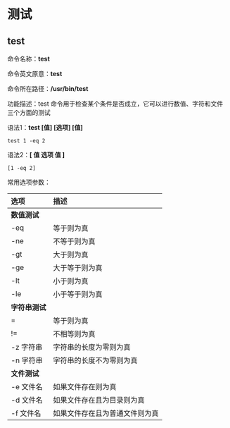 # 测试
## test

命令名称：**test**

命令英文原意：**test**

命令所在路径：**/usr/bin/test**

功能描述：test 命令用于检查某个条件是否成立，它可以进行数值、字符和文件三个方面的测试

语法1：**test [值] [选项] [值]**

```shell
test 1 -eq 2
```

语法2：**[ 值 选项 值 ]**

```shell
[1 -eq 2]
```

常用选项参数：

| 选项           | 描述                           |
| :------------- | :----------------------------- |
| **数值测试**   |                                |
| -eq            | 等于则为真                     |
| -ne            | 不等于则为真                   |
| -gt            | 大于则为真                     |
| -ge            | 大于等于则为真                 |
| -lt            | 小于则为真                     |
| -le            | 小于等于则为真                 |
| **字符串测试** |                                |
| =              | 等于则为真                     |
| !=             | 不相等则为真                   |
| -z 字符串      | 字符串的长度为零则为真         |
| -n 字符串      | 字符串的长度不为零则为真       |
| **文件测试**   |                                |
| -e 文件名      | 如果文件存在则为真             |
| -d 文件名      | 如果文件存在且为目录则为真     |
| -f 文件名      | 如果文件存在且为普通文件则为真 |
